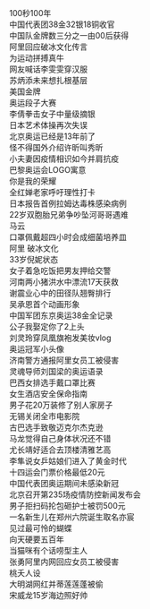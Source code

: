 100秒100年  
中国代表团38金32银18铜收官  
中国队金牌数三分之一由00后获得  
阿里回应破冰文化传言  
为运动拼搏真牛  
网友喊话李雯雯穿汉服  
苏炳添未来想扎根基层  
美国金牌  
奥运段子大赛  
李倩拳击女子中量级摘银  
日本艺术体操再次失误  
北京奥运已经是13年前了  
怪不得国外介绍许昕叫秀昕  
小夫妻因疫情相识如今并肩抗疫  
巴黎奥运会LOGO寓意  
你是我的荣耀  
全红婵老家呼吁理性打卡  
日本报告首例拉姆达毒株感染病例  
22岁双胞胎兄弟争吵坠河哥哥遇难  
马云  
口罩佩戴超四小时会成细菌培养皿  
阿里 破冰文化  
33岁倪妮状态  
女子着急吃饭把男友押给交警  
河南两小猪洪水中漂流17天获救  
谢震业心中的田径队翘臀排行  
吴承恩首个动画形象  
中国军团东京奥运38金全记录  
公子我娶定你了2上头  
刘灵玲穿凤凰旗袍发美妆vlog  
奥运冠军小头像  
济南警方通报阿里女员工被侵害  
灵魂导师刘国梁的奥运语录  
巴西女排选手戴口罩比赛  
女生酒店安全保命指南  
男子花20万装修了别人家房子  
无锡关闭全市电影院  
古巴选手致敬迈克尔杰克逊  
马龙觉得自己身体状况还不错  
尤长靖好适合去顶楼清雅艺高  
李隼说女乒姑娘们进入了黄金时代  
十四运会门票价格最低20元  
中国代表团奥运期间未感染新冠  
北京召开第235场疫情防控新闻发布会  
男子拒扫码抡包砸护士被罚500元  
一名新生儿在郑州六院诞生取名亦宸  
见过最可怜的蝴蝶  
向天硬要五百年  
当猫咪有个话唠型主人  
张勇阿里内网回应女员工被侵害  
桃夭人设  
大明湖网红并蒂莲莲蓬被偷  
宋威龙15岁海边照好帅  
